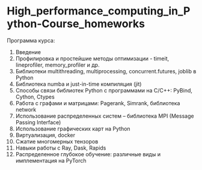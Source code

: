 # High_performance_computing_in_Python-Course_homeworks

Программа курса:
1. Введение
2. Профилировка и простейшие методы оптимизации - timeit, lineprofiler, memory_profiler и др.
3. Библиотеки multithreading, multiprocessing, concurrent.futures, joblib в Python
4. Библиотека numba и just-in-time компиляция (jit)
5. Способы связи библиотек Python с программами на C/C++: PyBind, Cython, Ctypes
6. Работа с графами и матрицами: Pagerank, Simrank, библиотека network
7. Использование распределенных систем – библиотека MPI (Message Passing Interface)
8. Использование графических карт на Python
9. Виртуализация, docker
10. Сжатие многомерных тензоров
11. Навыки работы с Ray, Dask, Rapids
12. Распределенное глубокое обучение: различные виды и имплементация на PyTorch
